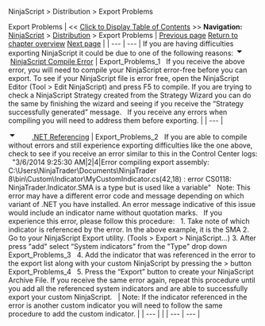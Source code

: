 ﻿
NinjaScript > Distribution > Export Problems

Export Problems
| << [Click to Display Table of Contents](export_problems.md) >> **Navigation:**     [NinjaScript](ninjascript-1.md) > [Distribution](distribution-1.md) > Export Problems | [Previous page](remove-ninjascript-assembly-1.md) [Return to chapter overview](distribution-1.md) [Next page](protection_dll_security-1.md) |
| --- | --- |
If you are having difficulties exporting NinjaScript it could be due to one of the following reasons:
![tog_minus](tog_minus-1.gif)        [NinjaScript Compile Error](javascript:HMToggle('toggle','ninjascriptCompileError','ninjascriptCompileError_ICON'))
| Export_Problems_1   If you receive the above error, you will need to compile your NinjaScript error-free before you can export. To see if your NinjaScript file is error free, open the NinjaScript Editor (Tool > Edit NinjaScript) and press F5 to compile. If you are trying to check a NinjaScript Strategy created from the Strategy Wizard you can do the same by finishing the wizard and seeing if you receive the “Strategy successfully generated” message.   If you receive any errors when compiling you will need to address them before exporting. |
| --- |

![tog_minus](tog_minus-1.gif)        [.NET Referencing](javascript:HMToggle('toggle','netReferencing','netReferencing_ICON'))
| Export_Problems_2   If you are able to compile without errors and still experience exporting difficulties like the one above, check to see if you receive an error similar to this in the Control Center logs:   "3/6/2014 9:25:30 AM|2|4|Error compiling export assembly: C:\\Users\\NinjaTrader\\Documents\\NinjaTrader 8\\bin\\Custom\\Indicator\\MyCustomIndicator.cs(42,18) : error CS0118: NinjaTrader.Indicator.SMA is a type but is used like a variable"   Note: This error may have a different error code and message depending on which variant of .NET you have installed. An error message indicative of this issue would include an indicator name without quotation marks.   If you experience this error, please follow this procedure:   1. Take note of which indicator is referenced by the error. In the above example, it is the SMA 2. Go to your NinjaScript Export utility. (Tools > Export > NinjaScript...) 3. After press "add" select “System indicators” from the "Type" drop down   Export_Problems_3   4. Add the indicator that was referenced in the error to the export list along with your custom NinjaScript by pressing the > button   Export_Problems_4   5. Press the “Export” button to create your NinjaScript Archive File. If you receive the same error again, repeat this procedure until you add all the referenced system indicators and are able to successfully export your custom NinjaScript.      | Note: If the indicator referenced in the error is another custom indicator you will need to follow the same procedure to add the custom indicator. | | --- | |
| --- | --- |
